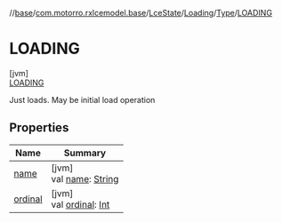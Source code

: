 //[base](../../../../../../index.md)/[com.motorro.rxlcemodel.base](../../../../index.md)/[LceState](../../../index.md)/[Loading](../../index.md)/[Type](../index.md)/[LOADING](index.md)

# LOADING

[jvm]\
[LOADING](index.md)

Just loads. May be initial load operation

## Properties

| Name | Summary |
|---|---|
| [name](../../../../-log-level/-e-r-r-o-r/index.md#-372974862%2FProperties%2F-553753920) | [jvm]<br>val [name](../../../../-log-level/-e-r-r-o-r/index.md#-372974862%2FProperties%2F-553753920): [String](https://kotlinlang.org/api/latest/jvm/stdlib/kotlin/-string/index.html) |
| [ordinal](../../../../-log-level/-e-r-r-o-r/index.md#-739389684%2FProperties%2F-553753920) | [jvm]<br>val [ordinal](../../../../-log-level/-e-r-r-o-r/index.md#-739389684%2FProperties%2F-553753920): [Int](https://kotlinlang.org/api/latest/jvm/stdlib/kotlin/-int/index.html) |
